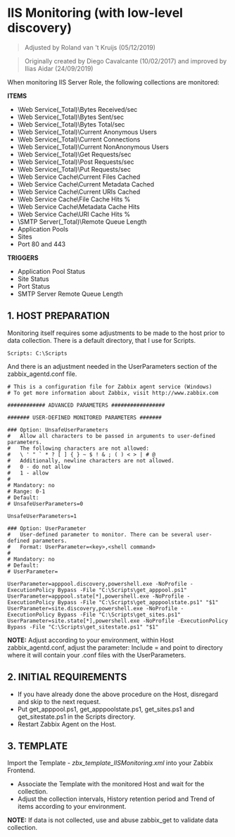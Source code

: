 # IIS Monitoring (with low-level discovery)

> Adjusted by Roland van 't Kruijs (05/12/2019)

> Originally created by Diego Cavalcante (10/02/2017) and improved by Ilias Aidar (24/09/2019)

When monitoring IIS Server Role, the following collections are monitored:

**ITEMS**
* \Web Service(_Total)\Bytes Received/sec
* \Web Service(_Total)\Bytes Sent/sec
* \Web Service(_Total)\Bytes Total/sec
* \Web Service(_Total)\Current Anonymous Users
* \Web Service(_Total)\Current Connections
* \Web Service(_Total)\Current NonAnonymous Users
* \Web Service(_Total)\Get Requests/sec
* \Web Service(_Total)\Post Requests/sec
* \Web Service(_Total)\Put Requests/sec
* \Web Service Cache\Current Files Cached
* \Web Service Cache\Current Metadata Cached
* \Web Service Cache\Current URIs Cached
* \Web Service Cache\File Cache Hits %
* \Web Service Cache\Metadata Cache Hits
* \Web Service Cache\URI Cache Hits %
* \SMTP Server(_Total)\Remote Queue Length
* Application Pools
* Sites
* Port 80 and 443

**TRIGGERS**
* Application Pool Status
* Site Status
* Port Status
* SMTP Server Remote Queue Length

## 1. HOST PREPARATION
Monitoring itself requires some adjustments to be made to the host prior to data collection. There is a default directory, that I use for Scripts.
```
Scripts: C:\Scripts
```
And there is an adjustment needed in the UserParameters section of the zabbix_agentd.conf file.
```
# This is a configuration file for Zabbix agent service (Windows)
# To get more information about Zabbix, visit http://www.zabbix.com

############ ADVANCED PARAMETERS #################

####### USER-DEFINED MONITORED PARAMETERS #######

### Option: UnsafeUserParameters
#	Allow all characters to be passed in arguments to user-defined parameters.
#	The following characters are not allowed:
#	\ ' " ` * ? [ ] { } ~ $ ! & ; ( ) < > | # @
#	Additionally, newline characters are not allowed.
#	0 - do not allow
#	1 - allow
#
# Mandatory: no
# Range: 0-1
# Default:
# UnsafeUserParameters=0

UnsafeUserParameters=1

### Option: UserParameter
#	User-defined parameter to monitor. There can be several user-defined parameters.
#	Format: UserParameter=<key>,<shell command>
#
# Mandatory: no
# Default:
# UserParameter=

UserParameter=apppool.discovery,powershell.exe -NoProfile -ExecutionPolicy Bypass -File "C:\Scripts\get_apppool.ps1"
UserParameter=apppool.state[*],powershell.exe -NoProfile -ExecutionPolicy Bypass -File "C:\Scripts\get_apppoolstate.ps1" "$1"
UserParameter=site.discovery,powershell.exe -NoProfile -ExecutionPolicy Bypass -File "C:\Scripts\get_sites.ps1"
UserParameter=site.state[*],powershell.exe -NoProfile -ExecutionPolicy Bypass -File "C:\Scripts\get_sitestate.ps1" "$1"
```
**NOTE:** Adjust according to your environment, within Host zabbix_agentd.conf, adjust the parameter: Include = and point to
directory where it will contain your .conf files with the UserParameters.

## 2. INITIAL REQUIREMENTS
* If you have already done the above procedure on the Host, disregard and skip to the next request.
* Put get_apppool.ps1, get_apppoolstate.ps1, get_sites.ps1 and get_sitestate.ps1 in the Scripts directory.
* Restart Zabbix Agent on the Host.

## 3. TEMPLATE
Import the Template - *zbx_template_IISMonitoring.xml* into your Zabbix Frontend.
* Associate the Template with the monitored Host and wait for the collection.
* Adjust the collection intervals, History retention period and Trend of items according to your environment.

**NOTE:** If data is not collected, use and abuse zabbix_get to validate data collection.